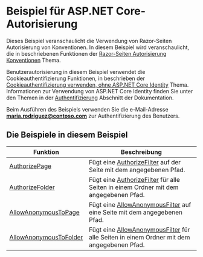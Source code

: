 # <a name="aspnet-core-authorization-sample"></a>Beispiel für ASP.NET Core-Autorisierung

Dieses Beispiel veranschaulicht die Verwendung von Razor-Seiten Autorisierung von Konventionen. In diesem Beispiel wird veranschaulicht, die in beschriebenen Funktionen der [Razor-Seiten Autorisierung Konventionen](https://docs.microsoft.com/aspnet/core/security/authorization/razor-pages-authorization) Thema.

Benutzerautorisierung in diesem Beispiel verwendet die Cookieauthentifizierung Funktionen, in beschrieben der [Cookieauthentifizierung verwenden, ohne ASP.NET Core Identity](https://docs.microsoft.com/aspnet/core/security/authentication/cookie) Thema. Informationen zur Verwendung von ASP.NET Core Identity finden Sie unter den Themen in der [Authentifizierung](https://docs.microsoft.com/aspnet/core/security/authentication/index) Abschnitt der Dokumentation.

Beim Ausführen des Beispiels verwenden Sie die e-Mail-Adresse  **maria.rodriguez@contoso.com**  zur Authentifizierung des Benutzers.

## <a name="examples-in-this-sample"></a>Die Beispiele in diesem Beispiel

| Funktion | Beschreibung |
| ------- | ----------- |
| [AuthorizePage](https://docs.microsoft.com/dotnet/api/microsoft.extensions.dependencyinjection.pageconventioncollectionextensions.authorizepage) | Fügt eine [AuthorizeFilter](https://docs.microsoft.com/dotnet/api/microsoft.aspnetcore.mvc.authorization.authorizefilter) auf der Seite mit dem angegebenen Pfad. |
| [AuthorizeFolder](https://docs.microsoft.com/dotnet/api/microsoft.extensions.dependencyinjection.pageconventioncollectionextensions.authorizefolder) | Fügt eine [AuthorizeFilter](https://docs.microsoft.com/dotnet/api/microsoft.aspnetcore.mvc.authorization.authorizefilter) für alle Seiten in einem Ordner mit dem angegebenen Pfad. |
| [AllowAnonymousToPage](https://docs.microsoft.com/dotnet/api/microsoft.extensions.dependencyinjection.pageconventioncollectionextensions.allowanonymoustopage) | Fügt eine [AllowAnonymousFilter](https://docs.microsoft.com/dotnet/api/microsoft.aspnetcore.mvc.authorization.allowanonymousfilter) auf eine Seite mit dem angegebenen Pfad. |
| [AllowAnonymousToFolder](https://docs.microsoft.com/dotnet/api/microsoft.extensions.dependencyinjection.pageconventioncollectionextensions.allowanonymoustofolder) | Fügt eine [AllowAnonymousFilter](https://docs.microsoft.com/dotnet/api/microsoft.aspnetcore.mvc.authorization.allowanonymousfilter) für alle Seiten in einem Ordner mit dem angegebenen Pfad. |
